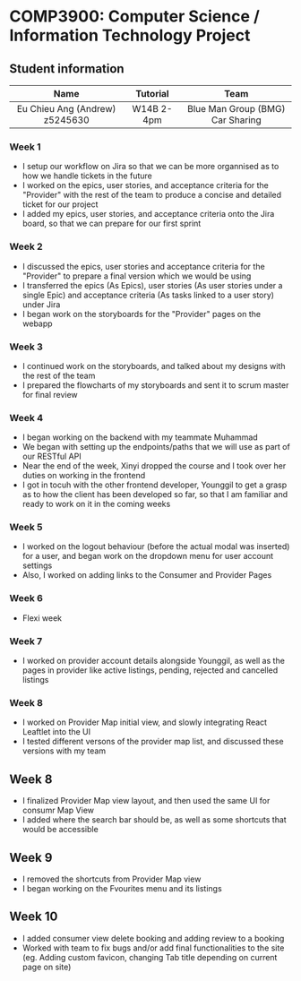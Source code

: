 # COMP3900: Computer Science / Information Technology Project 
## Student information
|              Name              	|  Tutorial  	|               Team               	|
|:------------------------------:	|:----------:	|:--------------------------------:	|
| Eu Chieu Ang (Andrew) z5245630 	| W14B 2-4pm 	| Blue Man Group (BMG) Car Sharing 	|

### Week 1
- I setup our workflow on Jira so that we can be more organnised as to how we handle tickets in the future
- I worked on the epics, user stories, and acceptance criteria for the "Provider" with the rest of the team to produce a concise and detailed ticket for our project
- I added my epics, user stories, and acceptance criteria onto the Jira board, so that we can prepare for our first sprint 

### Week 2
- I discussed the epics, user stories and acceptance criteria for the "Provider" to prepare a final version which we would be using
- I transferred the epics (As Epics), user stories (As user stories under a single Epic) and acceptance criteria (As tasks linked to a user story) under Jira
- I began work on the storyboards for the "Provider" pages on the webapp

### Week 3
- I continued work on the storyboards, and talked about my designs with the rest of the team
- I prepared the flowcharts of my storyboards and sent it to scrum master for final review

### Week 4
- I began working on the backend with my teammate Muhammad
- We began with setting up the endpoints/paths that we will use as part of our RESTful API
- Near the end of the week, Xinyi dropped the course and I took over her duties on working in the frontend
- I got in tocuh with the other frontend developer, Younggil to get a grasp as to how the client has been developed so far, so that I am familiar and ready to work on it in the coming weeks

### Week 5
- I worked on the logout behaviour (before the actual modal was inserted) for a user, and began work on the dropdown menu for user account settings
- Also, I worked on adding links to the Consumer and Provider Pages

### Week 6
- Flexi week 

### Week 7
- I worked on provider account details alongside Younggil, as well as the pages in provider like active listings, pending, rejected and cancelled listings

### Week 8
- I worked on Provider Map initial view, and slowly integrating React Leaftlet into the UI
- I tested different versons of the provider map list, and discussed these versions with my team

## Week 8
 - I finalized Provider Map view layout, and then used the same UI for consumr Map View
 - I added where the search bar should be, as well as some shortcuts that would be accessible
## Week 9
 - I removed the shortcuts from Provider Map view
 - I began working on the Fvourites menu and its listings
## Week 10
 - I added consumer view delete booking and adding review to a booking
 - Worked with team to fix bugs and/or add final functionalities to the site (eg. Adding custom favicon, changing Tab title depending on current page on site)
